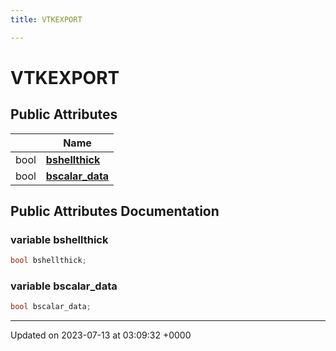 ```yaml
---
title: VTKEXPORT

---
```


# VTKEXPORT





## Public Attributes

|                | Name           |
| -------------- | -------------- |
| bool | **[bshellthick](../Classes/structVTKEXPORT.md#variable-bshellthick)**  |
| bool | **[bscalar_data](../Classes/structVTKEXPORT.md#variable-bscalar-data)**  |

## Public Attributes Documentation

### variable bshellthick

```cpp
bool bshellthick;
```


### variable bscalar_data

```cpp
bool bscalar_data;
```


-------------------------------

Updated on 2023-07-13 at 03:09:32 +0000